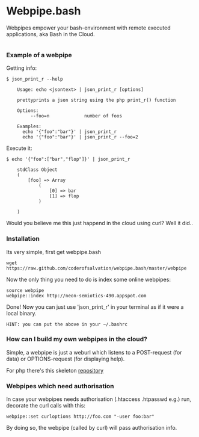 Webpipe.bash 
============

Webpipes empower your bash-environment with remote executed applications, aka Bash in the Cloud.

<img alt="" src="https://raw.github.com/coderofsalvation/webpipe.bash/master/webpipe.png"/>

### Example of a webpipe

Getting info:

    $ json_print_r --help

        Usage: echo <jsontext> | json_print_r [options]

        prettyprints a json string using the php print_r() function 

        Options:
             --foo=n             number of foos

        Examples:
          echo '{"foo":"bar"}' | json_print_r 
          echo '{"foo":"bar"}' | json_print_r --foo=2

Execute it:

    $ echo '{"foo":["bar","flop"]}' | json_print_r

        stdClass Object
        (
            [foo] => Array
                (
                    [0] => bar
                    [1] => flop
                )

        )

Would you believe me this just happend in the cloud using curl?
Well it did..

### Installation

Its very simple, first get webpipe.bash

    wget https://raw.github.com/coderofsalvation/webpipe.bash/master/webpipe

Now the only thing you need to do is index some online webpipes:

    source webpipe
    webpipe::index http://neon-semiotics-490.appspot.com

Done! Now you can just use 'json_print_r' in your terminal as if it were a local binary.

`HINT: you can put the above in your ~/.bashrc`

### How can I build my own webpipes in the cloud?

Simple, a webpipe is just a weburl which listens to a POST-request (for data) or OPTIONS-request (for displaying help).

For php there's this skeleton [repository](https://github.com/coderofsalvation/webpipe.bash.php)

### Webpipes which need authorisation

In case your webpipes needs authorisation (.htaccess .htpasswd e.g.) run, decorate the curl calls with this:

    webpipe::set curloptions http://foo.com "-user foo:bar"

By doing so, the webpipe (called by curl) will pass authorisation info.
